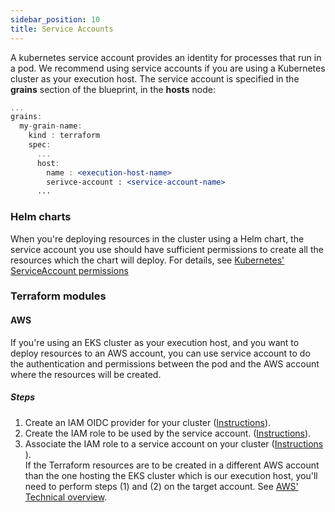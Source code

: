 ```yaml
---
sidebar_position: 10
title: Service Accounts
---
```


A kubernetes service account provides an identity for processes that run in a pod. We recommend using service accounts if you are using a Kubernetes cluster as your execution host. 
The service account is specified in the __grains__ section of the blueprint, in the __hosts__ node:

```jsx title="Blueprint yaml:"
...
grains:
  my-grain-name:
    kind : terraform 
    spec:
      ...
      host:
        name : <execution-host-name>
        serivce-account : <service-account-name>
      ...
```     

### Helm charts
When you're deploying resources in the cluster using a Helm chart, the service account you use should have sufficient permissions to create all the resources which the chart will deploy. For details, see [Kubernetes' ServiceAccount permissions](https://kubernetes.io/docs/reference/access-authn-authz/rbac/#service-account-permissions)

### Terraform modules

#### AWS
If you're using an EKS cluster as your execution host, and you want to deploy resources to an AWS account, you can use service account to do the authentication and permissions between the pod and the AWS account where the resources will be created.

##### Steps

1. Create an IAM OIDC provider for your cluster ([Instructions](https://docs.aws.amazon.com/eks/latest/userguide/enable-iam-roles-for-service-accounts.html)).
2. Create the IAM role to be used by the service account. ([Instructions](https://docs.aws.amazon.com/eks/latest/userguide/create-service-account-iam-policy-and-role.html)).
3. Associate the IAM role to a service account on your cluster ([Instructions​](https://docs.aws.amazon.com/eks/latest/userguide/specify-service-account-role.html)).  
If the Terraform resources are to be created in a different AWS account than the one hosting the EKS cluster which is our execution host, you'll need to perform steps (1) and (2) on the target account. See [AWS' Technical overview](https://docs.aws.amazon.com/eks/latest/userguide/iam-roles-for-service-accounts-technical-overview.html).
